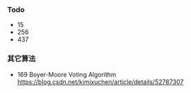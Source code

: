 ### Todo
* 15
* 256
* 437

### 其它算法
* 169 Boyer-Moore Voting Algorithm https://blog.csdn.net/kimixuchen/article/details/52787307
